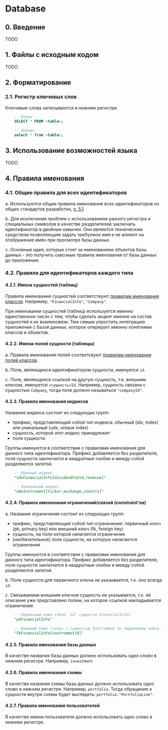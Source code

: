 # Database

## 0. Введение

TODO

## 1. Файлы с исходным кодом

TODO

## 2. Форматирование

### 2.1. Регистр ключевых слов

Ключевые слова записываются в нижнем регистре.

```sql
    -- Плохо
    SELECT * FROM <table>;

    -- Хорошо
    select * from <table>;
```

## 3. Использование возможностей языка

TODO

## 4. Правила именования

### 4.1. Общие правила для всех идентификаторов

a. Используются общие правила именования всех идентификаторов из общих стандартов
разработки, [п. 5.1](common.md#51-------).

b. Для исключения проблем с использованием разного регистра и специальных символов 
в качестве разделителей заключать идентификатор в двойные кавычки. Они являются
техническим средством позволяющим задать требуемое имя и не влияют на отображение
имён при просмотре базы данных.

c. Основные идея, которые стоят за именованием объектов базы данных - это получить
сквозные правила именования от базы данных до приложения. 

### 4.2. Правила для идентификаторов каждого типа

#### 4.2.1. Имена сущностей (таблиц)

Правила именования сущностей соответствуют [правилам именования классов](ru/scripts.md#421----).
Например, `"FinancialInfo"`, `"Company"`.

При именовании сущностей (таблиц) используется именно единственное число с тем,
чтобы сделать акцент именно на состав сущностей и их взаимосвязи. Тем самым упростить
интеграцию приложения с базой данных, которое оперирует именно понятиями классов и 
объектов.

#### 4.2.2. Имена полей сущности (таблицы)

a. Правила именования полей соответсвуют 
[правилам именования полей классов](ru/scripts.md#425--naming-convention---).

b. Поле, являющееся идентификатором сущности, именуется `id`.

c. Поле, являющееся ссылкой на другую сущность, т.е. внешним ключом, именуется `<сущность>Id`.
Например, сущность связана с сущностью `Company`, тогда поле должно называться `"companyId"`.

#### 4.2.3. Правила именования индексов

Название индекса состоит из следующих групп:
    
- префикс, представляющий собой тип индекса: обычный (idx, index) 
или уникальный (udx, unique index)
- сущность, которой этот индекс принадлежит
- поля сущности
    
Группы именуются в соответствии с правилами именования для данного типа идентификатора. 
Префикс добавляется без разделителя, поля сущности заключатся в квадратные скобки и
между собой разделяются запятой.

```sql
    -- Обычный индекс
    "idxFinancialInfo[dividendYield,revenue]"

    -- Уникальный индекс
    "udxInstrument[ticker,exchange,country]"
```

#### 4.2.4. Правила именования ограничений/связей (constraint'ов)

a. Название ограничения состоит из следующих групп:

- префикс, представляющий собой тип ограничения: первичный ключ (pk, primary key)
или внешний ключ (fk, foreign key)
- сущность, на поля которой налагается ограничение
- \[необязательное\] поля сущности, на которую налагаются ограничения

Группы именуются в соответствии с правилами именования для данного типа идентификатора. 
Префикс добавляется без разделителя, поля сущности заключатся в квадратные скобки и
между собой разделяются запятой.

b. Поле сущности для первичного ключа не указывается, т.к. оно всегда `id`.

c. Связываемая внешним ключом сущность не указывается, т.к. её описание уже
представлено полем, на которое ссылкой накладывается ограничение.

```sql
    -- Первичный ключ (поле `id` сущности FinancialInfo)
    "pkFinancialInfo"
    
    -- Внешний ключ (связь с сущностью Instrument по первичному ключу id)
    "fkFinancialInfo[instrumentId]"
```

#### 4.2.5. Правила именования базы данных

В качестве названия базы данных должно использовать одно слово в нижнем регистре.
Например, `investment`

#### 4.2.6. Правила именования схемы

В качестве названия схемы базы данных должно использовать одно слово в нижнем регистре.
Например, `portfolio`. Тогда обращение к сущности внутри схемы будет выглядеть:
`portfolio."PortfolioLine"`.

#### 4.2.7. Правила именования пользователей

В качестве имени пользователя должно использовать одно слово в нижнем регистре.
